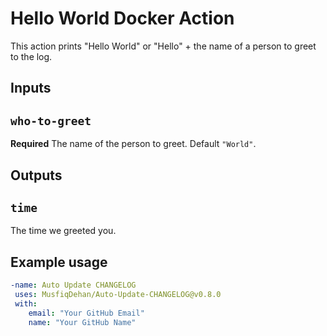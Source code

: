 # Hello World Docker Action

This action prints "Hello World" or "Hello" + the name of a person to greet to the log.

## Inputs

## `who-to-greet`

**Required** The name of the person to greet. Default `"World"`.

## Outputs

## `time`

The time we greeted you.

## Example usage

```yml
-name: Auto Update CHANGELOG
 uses: MusfiqDehan/Auto-Update-CHANGELOG@v0.8.0
 with:
    email: "Your GitHub Email"
    name: "Your GitHub Name"
```

